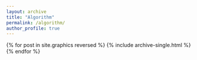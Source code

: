 ```yaml
---
layout: archive
title: "Algorithm"
permalink: /algorithm/
author_profile: true
---
```


{% for post in site.graphics reversed %}
  {% include archive-single.html %}
{% endfor %}
